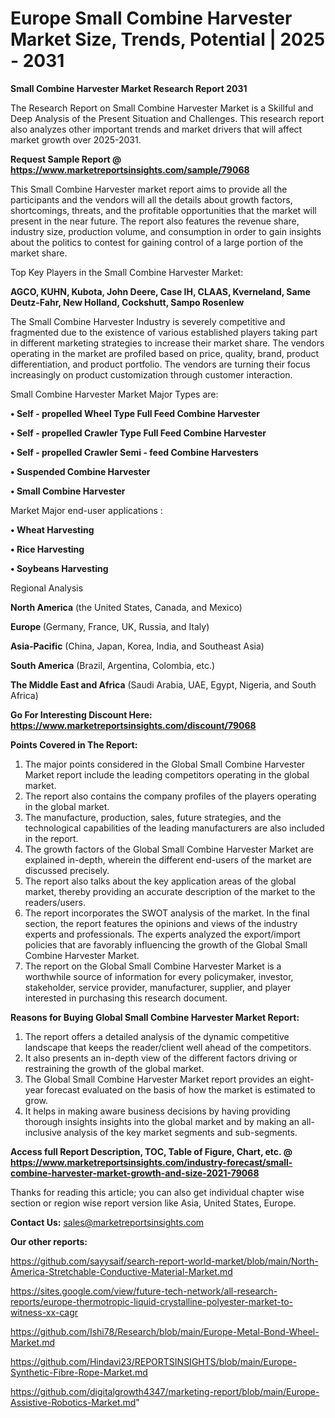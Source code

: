# Europe Small Combine Harvester Market Size, Trends, Potential | 2025 - 2031

<strong>Small Combine Harvester Market Research Report 2031</strong>

The Research Report on Small Combine Harvester Market is a Skillful and Deep Analysis of the Present Situation and Challenges. This research report also analyzes other important trends and market drivers that will affect market growth over 2025-2031.

<strong>Request Sample Report @ <a href=https://www.marketreportsinsights.com/sample/79068>https://www.marketreportsinsights.com/sample/79068</a></strong>

This Small Combine Harvester market report aims to provide all the participants and the vendors will all the details about growth factors, shortcomings, threats, and the profitable opportunities that the market will present in the near future. The report also features the revenue share, industry size, production volume, and consumption in order to gain insights about the politics to contest for gaining control of a large portion of the market share.

Top Key Players in the Small Combine Harvester Market:

<strong>AGCO, KUHN, Kubota, John Deere, Case IH, CLAAS, Kverneland, Same Deutz-Fahr, New Holland, Cockshutt, Sampo Rosenlew</strong>

The Small Combine Harvester Industry is severely competitive and fragmented due to the existence of various established players taking part in different marketing strategies to increase their market share. The vendors operating in the market are profiled based on price, quality, brand, product differentiation, and product portfolio. The vendors are turning their focus increasingly on product customization through customer interaction.

Small Combine Harvester Market Major Types are:

<strong>• Self - propelled Wheel Type Full Feed Combine Harvester

• Self - propelled Crawler Type Full Feed Combine Harvester

• Self - propelled Crawler Semi - feed Combine Harvesters

• Suspended Combine Harvester

• Small Combine Harvester</strong>

Market Major end-user applications :

<strong>• Wheat Harvesting

• Rice Harvesting

• Soybeans Harvesting</strong>

Regional Analysis

</u><strong><b>North America</b></strong> (the United States, Canada, and Mexico)

<strong><b>Europe </b></strong>(Germany, France, UK, Russia, and Italy)

<strong><b>Asia-Pacific</b></strong> (China, Japan, Korea, India, and Southeast Asia)

<strong><b>South America</b></strong> (Brazil, Argentina, Colombia, etc.)

<strong><b>The Middle East and Africa</b></strong> (Saudi Arabia, UAE, Egypt, Nigeria, and South Africa)

<strong>Go For Interesting Discount Here: <a href=https://www.marketreportsinsights.com/discount/79068>https://www.marketreportsinsights.com/discount/79068</a></strong>

<strong>Points Covered in The Report:</strong>
<ol>
  <li>The major points considered in the Global Small Combine Harvester Market report include the leading competitors operating in the global market.</li>
  <li>The report also contains the company profiles of the players operating in the global market.</li>
  <li>The manufacture, production, sales, future strategies, and the technological capabilities of the leading manufacturers are also included in the report.</li>
  <li>The growth factors of the Global Small Combine Harvester Market are explained in-depth, wherein the different end-users of the market are discussed precisely.</li>
  <li>The report also talks about the key application areas of the global market, thereby providing an accurate description of the market to the readers/users.</li>
  <li>The report incorporates the SWOT analysis of the market. In the final section, the report features the opinions and views of the industry experts and professionals. The experts analyzed the export/import policies that are favorably influencing the growth of the Global Small Combine Harvester Market.</li>
  <li>The report on the Global Small Combine Harvester Market is a worthwhile source of information for every policymaker, investor, stakeholder, service provider, manufacturer, supplier, and player interested in purchasing this research document.</li>
</ol>
<strong>Reasons for Buying Global Small Combine Harvester Market Report:</strong>

<ol>
  <li>The report offers a detailed analysis of the dynamic competitive landscape that keeps the reader/client well ahead of the competitors.</li>
  <li>It also presents an in-depth view of the different factors driving or restraining the growth of the global market.</li>
  <li>The Global Small Combine Harvester Market report provides an eight-year forecast evaluated on the basis of how the market is estimated to grow.</li>
  <li>It helps in making aware business decisions by having providing thorough insights insights into the global market and by making an all-inclusive analysis of the key market segments and sub-segments.</li>
</ol>
<strong>Access full Report Description, TOC, Table of Figure, Chart, etc. @ <a href=https://www.marketreportsinsights.com/industry-forecast/small-combine-harvester-market-growth-and-size-2021-79068>https://www.marketreportsinsights.com/industry-forecast/small-combine-harvester-market-growth-and-size-2021-79068</a></strong>


Thanks for reading this article; you can also get individual chapter wise section or region wise report version like Asia, United States, Europe.

<strong>Contact Us:</strong>
sales@marketreportsinsights.com

<strong>Our other reports:</strong>

<a href=https://github.com/sayysaif/search-report-world-market/blob/main/North-America-Stretchable-Conductive-Material-Market.md>https://github.com/sayysaif/search-report-world-market/blob/main/North-America-Stretchable-Conductive-Material-Market.md</a>

<a href=https://sites.google.com/view/future-tech-network/all-research-reports/europe-thermotropic-liquid-crystalline-polyester-market-to-witness-xx-cagr>https://sites.google.com/view/future-tech-network/all-research-reports/europe-thermotropic-liquid-crystalline-polyester-market-to-witness-xx-cagr</a>

<a href=https://github.com/Ishi78/Research/blob/main/Europe-Metal-Bond-Wheel-Market.md>https://github.com/Ishi78/Research/blob/main/Europe-Metal-Bond-Wheel-Market.md</a>

<a href=https://github.com/Hindavi23/REPORTSINSIGHTS/blob/main/Europe-Synthetic-Fibre-Rope-Market.md>https://github.com/Hindavi23/REPORTSINSIGHTS/blob/main/Europe-Synthetic-Fibre-Rope-Market.md</a>

<a href=https://github.com/digitalgrowth4347/marketing-report/blob/main/Europe-Assistive-Robotics-Market.md>https://github.com/digitalgrowth4347/marketing-report/blob/main/Europe-Assistive-Robotics-Market.md</a>"
